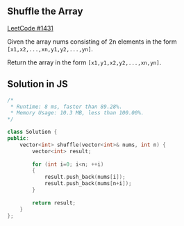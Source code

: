 ## Shuffle the Array

[LeetCode #1431](https://leetcode.com/problems/shuffle-the-array/)

Given the array nums consisting of 2n elements in the form `[x1,x2,...,xn,y1,y2,...,yn]`.

Return the array in the form `[x1,y1,x2,y2,...,xn,yn]`.

## Solution in JS

```cpp
/*
 * Runtime: 8 ms, faster than 89.28%.
 * Memory Usage: 10.3 MB, less than 100.00%.
*/

class Solution {
public:
    vector<int> shuffle(vector<int>& nums, int n) {
        vector<int> result;
        
        for (int i=0; i<n; ++i)
        {
            result.push_back(nums[i]);
            result.push_back(nums[n+i]);
        }
        
        return result;
    }
};
```